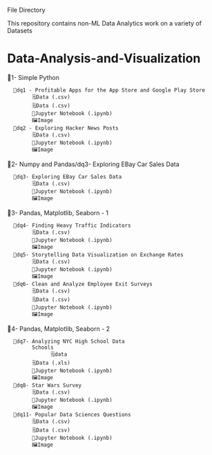 

File Directory

This repository contains non-ML Data Analytics work on a variety of Datasets
# Data-Analysis-and-Visualization



💼1- Simple Python
      
      📁dq1 - Profitable Apps for the App Store and Google Play Store
            🗒Data (.csv)
            🗒Data (.csv)
            📕Jupyter Notebook (.ipynb)
            🖼️Image
      📁dq2 - Exploring Hacker News Posts
            🗒Data (.csv)
            📕Jupyter Notebook (.ipynb)
            🖼️Image

            
💼2- Numpy and Pandas/dq3- Exploring EBay Car Sales Data
      
      📁dq3- Exploring EBay Car Sales Data
            🗒Data (.csv)
            📕Jupyter Notebook (.ipynb)
            🖼️Image

💼3- Pandas, Matplotlib, Seaborn - 1
      
      📁dq4- Finding Heavy Traffic Indicators
            🗒Data (.csv)
            📕Jupyter Notebook (.ipynb)
            🖼️Image
      📁dq5- Storytelling Data Visualization on Exchange Rates
            🗒Data (.csv)
            📕Jupyter Notebook (.ipynb)
            🖼️Image
      📁dq6- Clean and Analyze Employee Exit Surveys
            🗒Data (.csv)
            🗒Data (.csv)
            📕Jupyter Notebook (.ipynb)
            🖼️Image
💼4- Pandas, Matplotlib, Seaborn - 2
      
      📁dq7- Analyzing NYC High School Data
            Schools
                  🗒data
            🗒Data (.xls)
            📕Jupyter Notebook (.ipynb)
            🖼️Image
      📁dq8- Star Wars Survey
            🗒Data (.csv)
            📕Jupyter Notebook (.ipynb)
            🖼️Image
      📁dq11- Popular Data Sciences Questions
            🗒Data (.csv)
            🗒Data (.csv)
            📕Jupyter Notebook (.ipynb)
            🖼️Image
